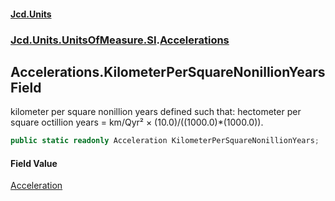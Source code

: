 #### [Jcd.Units](index 'index')
### [Jcd.Units.UnitsOfMeasure.SI](Jcd.Units.UnitsOfMeasure.SI 'Jcd.Units.UnitsOfMeasure.SI').[Accelerations](Accelerations 'Jcd.Units.UnitsOfMeasure.SI.Accelerations')

## Accelerations.KilometerPerSquareNonillionYears Field

kilometer per square nonillion years defined such that: hectometer per square octillion years = km/Qyr² ×
(10.0)/((1000.0)*(1000.0)).

```csharp
public static readonly Acceleration KilometerPerSquareNonillionYears;
```

#### Field Value
[Acceleration](Acceleration 'Jcd.Units.UnitTypes.Acceleration')